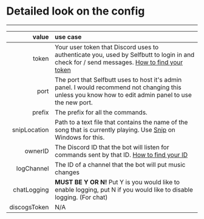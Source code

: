 # Detailed look on the config

---

| value | use case |
| ---: | :--- |
| token | Your user token that Discord uses to authenticate you, used by Selfbutt to login in and check for / send messages. [How to find your token](/how-to-find-your-tokenid.md) |
| port | The port that Selfbutt uses to host it's admin panel. I would recommend not changing this unless you know how to edit admin panel to use the new port. |
| prefix | The prefix for all the commands. |
| snipLocation | Path to a text file that contains the name of the song that is currently playing. Use [Snip](https://github.com/dlrudie/Snip) on Windows for this. |
| ownerID | The Discord ID that the bot will listen for commands sent by that ID. [How to find your ID](/how-to-find-your-tokenid.md) |
| logChannel | The ID of a channel that the bot will put music changes |
| chatLogging | **MUST BE Y OR N!** Put Y is you would like to enable logging, put N if you would like to disable logging. \(For chat\) |
| discogsToken | N/A |



